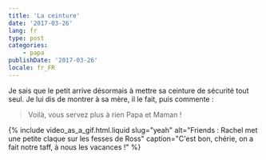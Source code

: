 ```yaml
---
title: 'La ceinture'
date: '2017-03-26'
lang: fr
type: post
categories:
    - papa
publishDate: '2017-03-26'
locale: fr_FR
---
```


Je sais que le petit arrive désormais à mettre sa ceinture de sécurité tout seul. Je lui dis de montrer à sa mère, il le fait, puis commente :

> Voilà, vous servez plus à rien Papa et Maman !

{% include video_as_a_gif.html.liquid
    slug="yeah"
    alt="Friends : Rachel met une petite claque sur les fesses de Ross"
    caption="C'est bon, chérie, on a fait notre taff, à nous les vacances !"
%}